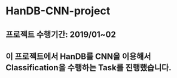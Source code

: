 # HanDB-CNN-project

## 프로젝트 수행기간: 2019/01~02
## 이 프로젝트에서 HanDB를 CNN을 이용해서 Classification을 수행하는 Task를 진행했습니다.
